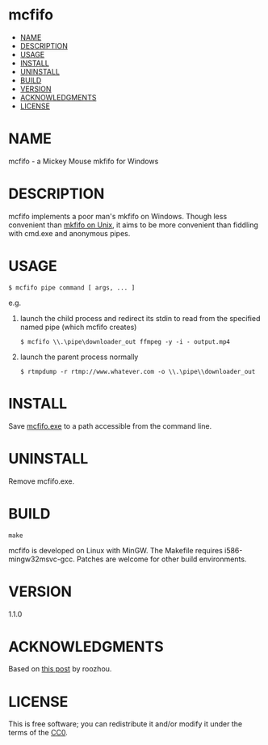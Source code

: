 # mcfifo

<!-- START doctoc generated TOC please keep comment here to allow auto update -->
<!-- DON'T EDIT THIS SECTION, INSTEAD RE-RUN doctoc TO UPDATE -->

- [NAME](#name)
- [DESCRIPTION](#description)
- [USAGE](#usage)
- [INSTALL](#install)
- [UNINSTALL](#uninstall)
- [BUILD](#build)
- [VERSION](#version)
- [ACKNOWLEDGMENTS](#acknowledgments)
- [LICENSE](#license)

<!-- END doctoc generated TOC please keep comment here to allow auto update -->

# NAME

mcfifo - a Mickey Mouse mkfifo for Windows

# DESCRIPTION

mcfifo implements a poor man's mkfifo on Windows. Though less convenient than [mkfifo on Unix](https://linux.die.net/man/1/mkfifo),
it aims to be more convenient than fiddling with cmd.exe and anonymous pipes.

# USAGE

    $ mcfifo pipe command [ args, ... ]

e.g.

1) launch the child process and redirect its stdin to read from the specified named pipe (which mcfifo creates)

    ```
    $ mcfifo \\.\pipe\downloader_out ffmpeg -y -i - output.mp4
    ```

2) launch the parent process normally

    ```
    $ rtmpdump -r rtmp://www.whatever.com -o \\.\pipe\\downloader_out
    ```

# INSTALL

Save [mcfifo.exe](http://github.com/downloads/chocolateboy/mcfifo/mcfifo-1.1.0.exe) to a path accessible from the command line.

# UNINSTALL

Remove mcfifo.exe.

# BUILD

    make

mcfifo is developed on Linux with MinGW. The Makefile requires i586-mingw32msvc-gcc. Patches are welcome
for other build environments.

# VERSION

1.1.0

# ACKNOWLEDGMENTS

Based on [this post](http://forum.doom9.org/showthread.php?p=1226337#post1226337) by roozhou.

# LICENSE

This is free software; you can redistribute it and/or modify it under the terms of the [CC0](https://creativecommons.org/publicdomain/zero/1.0/).
